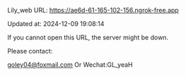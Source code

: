 Lily_web URL: https://ae6d-61-165-102-156.ngrok-free.app

Updated at: 2024-12-09 19:08:14

If you cannot open this URL, the server might be down.

Please contact: 

goley04@foxmail.com Or Wechat:GL_yeaH